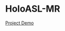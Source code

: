 # HoloASL-MR


[Project Demo](https://drive.google.com/file/d/1d4DU4zyH4sYYafjdGWTtDIx8Cn7fHkmS/view?usp=sharing "HoloASL")

